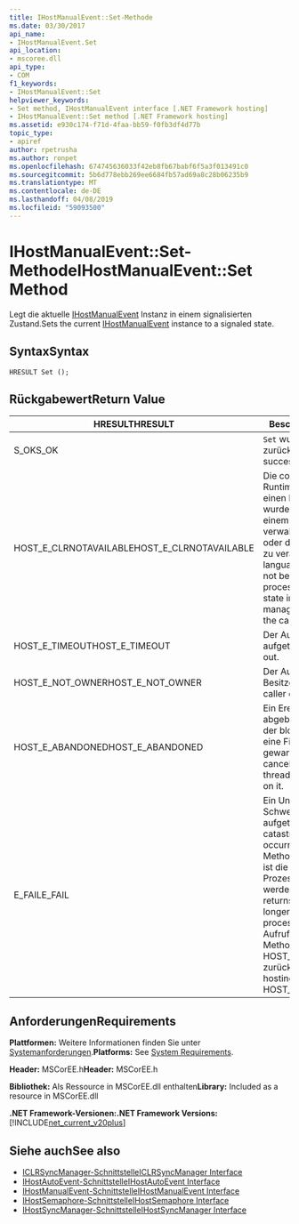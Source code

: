 ```yaml
---
title: IHostManualEvent::Set-Methode
ms.date: 03/30/2017
api_name:
- IHostManualEvent.Set
api_location:
- mscoree.dll
api_type:
- COM
f1_keywords:
- IHostManualEvent::Set
helpviewer_keywords:
- Set method, IHostManualEvent interface [.NET Framework hosting]
- IHostManualEvent::Set method [.NET Framework hosting]
ms.assetid: e930c174-f71d-4faa-bb59-f0fb3df4d77b
topic_type:
- apiref
author: rpetrusha
ms.author: ronpet
ms.openlocfilehash: 674745636033f42eb8fb67babf6f5a3f013491c0
ms.sourcegitcommit: 5b6d778ebb269ee6684fb57ad69a8c28b06235b9
ms.translationtype: MT
ms.contentlocale: de-DE
ms.lasthandoff: 04/08/2019
ms.locfileid: "59093500"
---
```

# <a name="ihostmanualeventset-method"></a><span data-ttu-id="b7c48-102">IHostManualEvent::Set-Methode</span><span class="sxs-lookup"><span data-stu-id="b7c48-102">IHostManualEvent::Set Method</span></span>
<span data-ttu-id="b7c48-103">Legt die aktuelle [IHostManualEvent](../../../../docs/framework/unmanaged-api/hosting/ihostmanualevent-interface.md) Instanz in einem signalisierten Zustand.</span><span class="sxs-lookup"><span data-stu-id="b7c48-103">Sets the current [IHostManualEvent](../../../../docs/framework/unmanaged-api/hosting/ihostmanualevent-interface.md) instance to a signaled state.</span></span>  
  
## <a name="syntax"></a><span data-ttu-id="b7c48-104">Syntax</span><span class="sxs-lookup"><span data-stu-id="b7c48-104">Syntax</span></span>  
  
```  
HRESULT Set ();  
```  
  
## <a name="return-value"></a><span data-ttu-id="b7c48-105">Rückgabewert</span><span class="sxs-lookup"><span data-stu-id="b7c48-105">Return Value</span></span>  
  
|<span data-ttu-id="b7c48-106">HRESULT</span><span class="sxs-lookup"><span data-stu-id="b7c48-106">HRESULT</span></span>|<span data-ttu-id="b7c48-107">Beschreibung</span><span class="sxs-lookup"><span data-stu-id="b7c48-107">Description</span></span>|  
|-------------|-----------------|  
|<span data-ttu-id="b7c48-108">S_OK</span><span class="sxs-lookup"><span data-stu-id="b7c48-108">S_OK</span></span>|`Set` <span data-ttu-id="b7c48-109">wurde erfolgreich zurückgegeben.</span><span class="sxs-lookup"><span data-stu-id="b7c48-109">returned successfully.</span></span>|  
|<span data-ttu-id="b7c48-110">HOST_E_CLRNOTAVAILABLE</span><span class="sxs-lookup"><span data-stu-id="b7c48-110">HOST_E_CLRNOTAVAILABLE</span></span>|<span data-ttu-id="b7c48-111">Die common Language Runtime (CLR) wurde nicht in einen Prozess geladen wurde, oder die CLR ist in einem Zustand, in dem nicht verwalteten Code ausführen oder den Aufruf erfolgreich zu verarbeiten.</span><span class="sxs-lookup"><span data-stu-id="b7c48-111">The common language runtime (CLR) has not been loaded into a process, or the CLR is in a state in which it cannot run managed code or process the call successfully.</span></span>|  
|<span data-ttu-id="b7c48-112">HOST_E_TIMEOUT</span><span class="sxs-lookup"><span data-stu-id="b7c48-112">HOST_E_TIMEOUT</span></span>|<span data-ttu-id="b7c48-113">Der Aufruf ist ein Timeout aufgetreten.</span><span class="sxs-lookup"><span data-stu-id="b7c48-113">The call timed out.</span></span>|  
|<span data-ttu-id="b7c48-114">HOST_E_NOT_OWNER</span><span class="sxs-lookup"><span data-stu-id="b7c48-114">HOST_E_NOT_OWNER</span></span>|<span data-ttu-id="b7c48-115">Der Aufrufer ist nicht Besitzer der Sperre.</span><span class="sxs-lookup"><span data-stu-id="b7c48-115">The caller does not own the lock.</span></span>|  
|<span data-ttu-id="b7c48-116">HOST_E_ABANDONED</span><span class="sxs-lookup"><span data-stu-id="b7c48-116">HOST_E_ABANDONED</span></span>|<span data-ttu-id="b7c48-117">Ein Ereignis wurde abgebrochen, während sich der blockierte Thread oder eine Fiber darauf gewartet.</span><span class="sxs-lookup"><span data-stu-id="b7c48-117">An event was canceled while a blocked thread or fiber was waiting on it.</span></span>|  
|<span data-ttu-id="b7c48-118">E_FAIL</span><span class="sxs-lookup"><span data-stu-id="b7c48-118">E_FAIL</span></span>|<span data-ttu-id="b7c48-119">Ein Unbekannter Schwerwiegender Fehler ist aufgetreten.</span><span class="sxs-lookup"><span data-stu-id="b7c48-119">An unknown catastrophic failure occurred.</span></span> <span data-ttu-id="b7c48-120">Wenn eine Methode E_FAIL zurückgibt, ist die CLR nicht mehr im Prozess verwendet werden.</span><span class="sxs-lookup"><span data-stu-id="b7c48-120">When a method returns E_FAIL, the CLR is no longer usable within the process.</span></span> <span data-ttu-id="b7c48-121">Nachfolgende Aufrufe zum Hosten der Methoden HOST_E_CLRNOTAVAILABLE zurück.</span><span class="sxs-lookup"><span data-stu-id="b7c48-121">Subsequent calls to hosting methods return HOST_E_CLRNOTAVAILABLE.</span></span>|  
  
## <a name="requirements"></a><span data-ttu-id="b7c48-122">Anforderungen</span><span class="sxs-lookup"><span data-stu-id="b7c48-122">Requirements</span></span>  
 <span data-ttu-id="b7c48-123">**Plattformen:** Weitere Informationen finden Sie unter [Systemanforderungen](../../../../docs/framework/get-started/system-requirements.md).</span><span class="sxs-lookup"><span data-stu-id="b7c48-123">**Platforms:** See [System Requirements](../../../../docs/framework/get-started/system-requirements.md).</span></span>  
  
 <span data-ttu-id="b7c48-124">**Header:** MSCorEE.h</span><span class="sxs-lookup"><span data-stu-id="b7c48-124">**Header:** MSCorEE.h</span></span>  
  
 <span data-ttu-id="b7c48-125">**Bibliothek:** Als Ressource in MSCorEE.dll enthalten</span><span class="sxs-lookup"><span data-stu-id="b7c48-125">**Library:** Included as a resource in MSCorEE.dll</span></span>  
  
 **<span data-ttu-id="b7c48-126">.NET Framework-Versionen:</span><span class="sxs-lookup"><span data-stu-id="b7c48-126">.NET Framework Versions:</span></span>** [!INCLUDE[net_current_v20plus](../../../../includes/net-current-v20plus-md.md)]  
  
## <a name="see-also"></a><span data-ttu-id="b7c48-127">Siehe auch</span><span class="sxs-lookup"><span data-stu-id="b7c48-127">See also</span></span>

- [<span data-ttu-id="b7c48-128">ICLRSyncManager-Schnittstelle</span><span class="sxs-lookup"><span data-stu-id="b7c48-128">ICLRSyncManager Interface</span></span>](../../../../docs/framework/unmanaged-api/hosting/iclrsyncmanager-interface.md)
- [<span data-ttu-id="b7c48-129">IHostAutoEvent-Schnittstelle</span><span class="sxs-lookup"><span data-stu-id="b7c48-129">IHostAutoEvent Interface</span></span>](../../../../docs/framework/unmanaged-api/hosting/ihostautoevent-interface.md)
- [<span data-ttu-id="b7c48-130">IHostManualEvent-Schnittstelle</span><span class="sxs-lookup"><span data-stu-id="b7c48-130">IHostManualEvent Interface</span></span>](../../../../docs/framework/unmanaged-api/hosting/ihostmanualevent-interface.md)
- [<span data-ttu-id="b7c48-131">IHostSemaphore-Schnittstelle</span><span class="sxs-lookup"><span data-stu-id="b7c48-131">IHostSemaphore Interface</span></span>](../../../../docs/framework/unmanaged-api/hosting/ihostsemaphore-interface.md)
- [<span data-ttu-id="b7c48-132">IHostSyncManager-Schnittstelle</span><span class="sxs-lookup"><span data-stu-id="b7c48-132">IHostSyncManager Interface</span></span>](../../../../docs/framework/unmanaged-api/hosting/ihostsyncmanager-interface.md)
